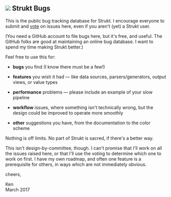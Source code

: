 ## ![][logo] Strukt Bugs

[logo]: ./logo.svg

This is the public bug tracking database for Strukt.  I encourage
everyone to submit and [vote] on issues here, even if you aren't (yet)
a Strukt user.

[vote]: https://github.com/blog/2119-add-reactions-to-pull-requests-issues-and-comments


(You need a GitHub account to file bugs here, but it's free, and
useful.  The GitHub folks are good at maintaining an online bug
database.  I want to spend my time making Strukt better.)


Feel free to use this for:

 - **bugs** you find (I know there must be a few!)

 - **features** you wish it had &mdash; like data sources,
   parsers/generators, output views, or value types

 - **performance** problems &mdash; please include an example of your
   slow pipeline

 - **workflow** issues, where something isn't technically wrong, but
   the design could be improved to operate more smoothly

 - **other** suggestions you have, from the documentation to the color
   scheme

Nothing is off limits.  No part of Strukt is sacred, if there's a
better way.


This isn't design-by-committee, though.  I can't promise that I'll
work on all the issues raised here, or that I'll use the voting to
determine which one to work on first.  I have my own roadmap, and
often one feature is a prerequisite for others, in ways which are not
immediately obvious.


cheers,


Ken  
March 2017
